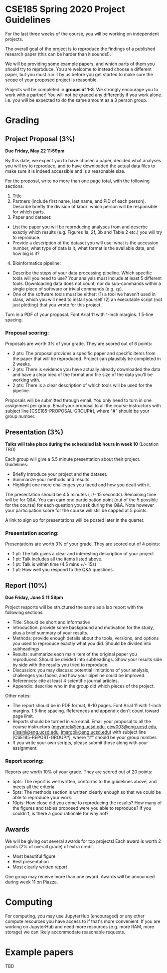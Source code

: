 # CSE185 Spring 2020 Project Guidelines

For the last three weeks of the course, you will be working on independent projects.

The overall goal of the project is to reproduce the findings of a published research paper (this can be harder than it sounds!).

We will be providing some example papers, and which parts of them you should try to reproduce. You are welcome to instead choose a different paper, but you must run it by us before you get started to make sure the scope of your proposed project is reasonble.

Projects will be completed in **groups of 1-3**. We strongly encourage you to work with a partner! You will not be graded any differently if you work alone. i.e. you will be expected to do the same amount as a 3 person group.

# Grading

## Project Proposal (3%)
**Due Friday, May 22 11:59pm**

By this date, we expect you to have chosen a paper, decided what analyses you will try to reproduce, and to have downloaded the actual data files to make sure it is indeed accessible and is a reasonable size.

For the proposal, write no more than one page total, with the following sections:

1. Title
2. Partners (include first name, last name, and PID of each person). Describe briefly the division of labor: which person will be responsible for which parts.
3. Paper and dataset:
 * List the paper you will be reproducing analyses from and descrbe exactly which results (e.g. Figures 1a, 2f, 3b and Table 2 etc.) you will try to reproduce.
 * Provide a description of the dataset you will use: what is the accession number, what type of data is it, what format is the available data, and how big is it?
4. Bioinformatics pipeline:
 * Describe the steps of your data processing pipeline. Which specific tools will you need to use? Your analysis must include at least 5 different tools. Downloading data does not count, nor do sub-commands within a single piece of software or trivial commands (e.g. `cp`).
 * One of the software tools must be either: (1) a tool we haven't used in class, which you will need to install yourself (2) an executable script (not just plotting) that you wrote for this project.

Turn in a PDF of your proposal. Font Arial 11 with 1-inch margins. 1.5-line spacing.

### Proposal scoring:
Proposals are worth 3% of your grade. They are scored out of 6 points:
* 2 pts: The proposal provides a specific paper and specific items from the paper that will be reproduced. Project can plausibly be completed in 2 weeks.
* 2 pts: There is evidence you have actually already downloaded the data and have a clear idea of the format and file size of the data you'll be working with.
* 2 pts: There is a clear description of which tools will be used for the pipeline.

Proposals will be submitted through email. You only need to turn in one assignment per group.
Email your proposal to all the course instructors with subject line [CSE185-PROPOSAL-GROUP#], where  "#" should be your group number.

## Presentation (3%)
**Talks will take place during the scheduled lab hours in week 10**
(Location TBD)

Each group will give a 5.5 minute presentation about their project. Guidelines:

* Briefly introduce your project and the dataset.
* Summarize your methods and results.
* Highlight one more challenges you faced and how you dealt with it.

The presentation should be 4.5 minutes (+/- 15 seconds). Remaining time will be for Q&A. You can earn one participation point (out of the 5 possible for the course) for each question you ask during the Q&A. Note however your participation score for the course will still be capped at 5 points.

A link to sign up for presentations will be posted later in the quarter.

### Presentation scoring:
Presentations are worth 3% of your grade. They are scored out of 4 points:
* 1 pt: The talk gives a clear and interesting description of your project
* 1 pt: Talk includes all the items listed above.
* 1 pt: Talk is within time (4.5 mins +/- 15s)
* 1 pt: How well you respond to the Q&A questions.

## Report (10%)
**Due Friday, June 5 11:59pm**

Project resports will be structured the same as a lab report with the following sections:

* Title: Should be short and informative
* Introduction: provide some background and motivation for the study, plus a brief summary of your results.
* Methods: provide enough details about the tools, versions, and options you used to reproduce exactly what you did. Should be divided into subheadings
* Results: summarize each main item of the original paper you reproduced. Should be divided into subheadings. Show your results side by side with the results you tried to reproduce.
* Discussion: you may discuss: potential limitations of your analysis, challenges you faced, and how your pipeline could be improved.
* References: cite at least 4 scientific journal articles.
* Appendix: describe who in the group did which pieces of the project.

Other notes:
* The report should be in PDF format, 8-10 pages. Font Arial 11 with 1-inch margins. 1.5-line spacing. References and appendix don't count toward page limit. 
* Reports should be turned in via email. Email your proposal to all the course instructors (mgymrek@eng.ucsd.edu, cew003@eng.ucsd.edu, s1saini@eng.ucsd.edu, jmargoli@eng.ucsd.edu) with subject line [CSE185-REPORT-GROUP#], where  "#" should be your group number.
* If you write your own scripts, please submit those along with your assignment.

### Report scoring:
Reports are worth 10% of your grade. They are scored out of 20 points:

* 5pts: The report is well written, conforms to the guidelines above, and meets all the criteria
* 5pts: The methods section is written clearly enough so that we could be able to reproduce your work.
* 10pts: How close did you come to reproducing the results? How many of the figures and tables proposed were you able to reproduce? If you couldn't, is there a good rationale for why not?

## Awards
We will be giving out several awards for top projects! Each award is worth 2 points (2% of overall grade) of extra credit. 

* Most beautiful figure
* Best presentation
* Most clearly written report

One group may receive more than one award. Awards will be announced during week 11 on Piazza.

# Computing
For computing, you may use JupyterHub (encouraged) or any other compute resources you have access to if that's more convenient. If you are working on JupyterHub and need more resources (e.g. more RAM, more storage) we can likely accommodate reasonable requests.


# Example papers

TBD
